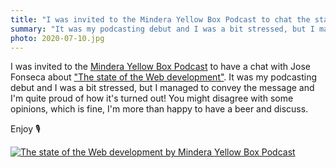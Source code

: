 ```yaml
---
title: "I was invited to the Mindera Yellow Box Podcast to chat the state of the Web development"
summary: "It was my podcasting debut and I was a bit stressed, but I managed to convey the message and I'm quite proud of how it's turned out! You might disagree with some opinions, which is fine, I'm more than happy to have a beer and discuss."
photo: 2020-07-10.jpg
---
```


I was invited to the [Mindera Yellow Box Podcast](https://podcasts.apple.com/gb/podcast/mindera-yellow-box/id1515227462) to have a chat with Jose Fonseca about ["The state of the Web development"](https://podcasts.apple.com/gb/podcast/mindera-yellow-box/id1515227462?i=1000483984483). It was my podcasting debut and I was a bit stressed, but I managed to convey the message and I'm quite proud of how it's turned out! You might disagree with some opinions, which is fine, I'm more than happy to have a beer and discuss. 

Enjoy 🎙

[![The state of the Web development by Mindera Yellow Box Podcast](/photos/2020-07-10-1.jpg)](https://podcasts.apple.com/gb/podcast/mindera-yellow-box/id1515227462?i=1000483984483)
